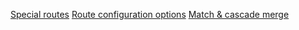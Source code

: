 [Special routes](./routing/special_routes.md)
[Route configuration options](./routing/route_configuration_options.md)
[Match & cascade merge](./routing/route_match_patterns.md)

